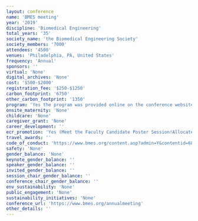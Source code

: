 ```yaml
---
layout: conference 
name: 'BMES meeting'
year: '2019'
discipline: 'Biomedical Engineering'
total_years: '35'
society_name: 'the Biomedical Engineering Society'
society_members: '7000'
attendees: '4500'
venues: 'Philadelphia, PA, United States'
frequency: 'Annual'
sponsors: ''
virtual: 'None'
digital_archives: 'None'
cost: '$500-$2000'
registration_fee: '$250-$1250'
carbon_footprint: '6750'
other_carbon_footprint: '1350'
program: 'Yes the program was provided online on the conference website.'
onsite_maternity: 'None'
childcare: 'None'
caregiver_grant: 'None'
career_development: ''
ecr_promotion: 'Yes (Meet the Faculty Candidate Poster Session!Allocated to postdoctoral researchers going on the faculty job market)'
travel_awards: ''
code_of_conduct: 'https://www.bmes.org/content.asp?admin=Y&contentid=684'
safety: 'None'
gender_balance: 'None'
keynote_gender_balance: ''
speaker_gender_balance: ''
invited_gender_balance: ''
session_chair_gender_balance: ''
conference_chair_gender_balance: ''
env_sustainability: 'None'
public_engagement: 'None'
sustainability_initiatives: 'None'
conference_url: 'https://www.bmes.org/annualmeeting'
other_details: ''
---
```

